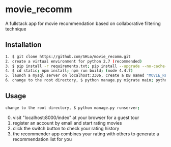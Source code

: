 # movie_recomm
A fullstack app for movie recommendation based on collaborative filtering technique

## Installation
```sh
1. $ git clone https://github.com/SHLo/movie_recomm.git
2. create a virtual environment for python 2.7 (recommended)
3. $ pip install -r requirements.txt; pip install --upgrade --no-cache-dir https://get.graphlab.com/GraphLab- Create/2.1/shlo.sam@gmail.com/6618-0B15-97AF-BE03-F5B0-B01A-DDC6-5FBF/GraphLab-Create-License.tar.gz;
4. $ cd static; npm install; npm run build; (node 4.4.7)
5. launch a mysql server on localhost:3306, create a DB named "MOVIE_RECOMM"
6. change to the root directory, $ python manage.py migrate main; python manage.py migrate; (it may take a while for movie poster image crawling)
```

## Usage
```sh
change to the root directory, $ python manage.py runserver;
```

0. visit "localhost:8000/index" at your browser for a guest tour
1. register an account by email and start rating movies
2. click the switch button to check your rating history
3. the recommender app combines your rating with others to generate a recommendation list for you
